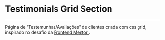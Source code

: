 # Testimonials Grid Section
***

Página de "Testemunhas/Avaliações" de clientes criada com css grid, inspirado no desafio da [ Frontend Mentor ](https://www.frontendmentor.io/challenges/testimonials-grid-section-Nnw6J7Un7).
